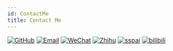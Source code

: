 ```yaml
---
id: ContactMe
title: Contact Me
---
```


[![GitHub](https://img.shields.io/badge/GitHub-282c34?&style=for-the-badge)](https://github.com/linyuxuanlin)
[![Email](https://img.shields.io/badge/Email-f48222?&style=for-the-badge)](mailto:me@wiki-power.com)
[![WeChat](https://img.shields.io/badge/WeChat-07C160?&style=for-the-badge)](WeChat)
[![Zhihu](https://img.shields.io/badge/zhihu-0084ff?&style=for-the-badge)](https://www.zhihu.com/people/linyuxuanlin)
[![sspai](https://img.shields.io/badge/SSPAI-C23133?&style=for-the-badge)](https://sspai.com/u/power/)
[![bilibili](https://img.shields.io/badge/Bilibili-FE7398?&style=for-the-badge)](https://space.bilibili.com/349536948)
